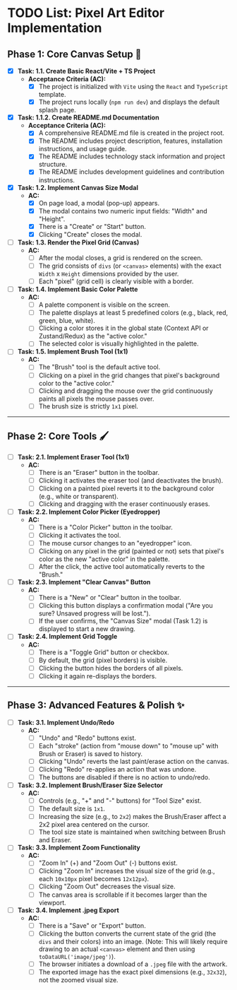 # TODO List: Pixel Art Editor Implementation

## Phase 1: Core Canvas Setup 🎨

- [x] **Task: 1.1. Create Basic React/Vite + TS Project**
    - **Acceptance Criteria (AC):**
        - [x] The project is initialized with `Vite` using the `React` and `TypeScript` template.
        - [x] The project runs locally (`npm run dev`) and displays the default splash page.

- [x] **Task: 1.1.2. Create README.md Documentation**
    - **Acceptance Criteria (AC):**
        - [x] A comprehensive README.md file is created in the project root.
        - [x] The README includes project description, features, installation instructions, and usage guide.
        - [x] The README includes technology stack information and project structure.
        - [x] The README includes development guidelines and contribution instructions.

- [x] **Task: 1.2. Implement Canvas Size Modal**
    - **AC:**
        - [x] On page load, a modal (pop-up) appears.
        - [x] The modal contains two numeric input fields: "Width" and "Height".
        - [x] There is a "Create" or "Start" button.
        - [x] Clicking "Create" closes the modal.

- [ ] **Task: 1.3. Render the Pixel Grid (Canvas)**
    - **AC:**
        - [ ] After the modal closes, a grid is rendered on the screen.
        - [ ] The grid consists of `divs` (or `<canvas>` elements) with the exact `Width` x `Height` dimensions provided by the user.
        - [ ] Each "pixel" (grid cell) is clearly visible with a border.

- [ ] **Task: 1.4. Implement Basic Color Palette**
    - **AC:**
        - [ ] A palette component is visible on the screen.
        - [ ] The palette displays at least 5 predefined colors (e.g., black, red, green, blue, white).
        - [ ] Clicking a color stores it in the global state (Context API or Zustand/Redux) as the "active color."
        - [ ] The selected color is visually highlighted in the palette.

- [ ] **Task: 1.5. Implement Brush Tool (1x1)**
    - **AC:**
        - [ ] The "Brush" tool is the default active tool.
        - [ ] Clicking on a pixel in the grid changes that pixel's background color to the "active color."
        - [ ] Clicking and dragging the mouse over the grid continuously paints all pixels the mouse passes over.
        - [ ] The brush size is strictly `1x1` pixel.

---

## Phase 2: Core Tools 🖌️

- [ ] **Task: 2.1. Implement Eraser Tool (1x1)**
    - **AC:**
        - [ ] There is an "Eraser" button in the toolbar.
        - [ ] Clicking it activates the eraser tool (and deactivates the brush).
        - [ ] Clicking on a painted pixel reverts it to the background color (e.g., white or transparent).
        - [ ] Clicking and dragging with the eraser continuously erases.

- [ ] **Task: 2.2. Implement Color Picker (Eyedropper)**
    - **AC:**
        - [ ] There is a "Color Picker" button in the toolbar.
        - [ ] Clicking it activates the tool.
        - [ ] The mouse cursor changes to an "eyedropper" icon.
        - [ ] Clicking on any pixel in the grid (painted or not) sets that pixel's color as the new "active color" in the palette.
        - [ ] After the click, the active tool automatically reverts to the "Brush."

- [ ] **Task: 2.3. Implement "Clear Canvas" Button**
    - **AC:**
        - [ ] There is a "New" or "Clear" button in the toolbar.
        - [ ] Clicking this button displays a confirmation modal ("Are you sure? Unsaved progress will be lost.").
        - [ ] If the user confirms, the "Canvas Size" modal (Task 1.2) is displayed to start a new drawing.

- [ ] **Task: 2.4. Implement Grid Toggle**
    - **AC:**
        - [ ] There is a "Toggle Grid" button or checkbox.
        - [ ] By default, the grid (pixel borders) is visible.
        - [ ] Clicking the button hides the borders of all pixels.
        - [ ] Clicking it again re-displays the borders.

---

## Phase 3: Advanced Features & Polish ✨

- [ ] **Task: 3.1. Implement Undo/Redo**
    - **AC:**
        - [ ] "Undo" and "Redo" buttons exist.
        - [ ] Each "stroke" (action from "mouse down" to "mouse up" with Brush or Eraser) is saved to history.
        - [ ] Clicking "Undo" reverts the last paint/erase action on the canvas.
        - [ ] Clicking "Redo" re-applies an action that was undone.
        - [ ] The buttons are disabled if there is no action to undo/redo.

- [ ] **Task: 3.2. Implement Brush/Eraser Size Selector**
    - **AC:**
        - [ ] Controls (e.g., "+" and "-" buttons) for "Tool Size" exist.
        - [ ] The default size is `1x1`.
        - [ ] Increasing the size (e.g., to `2x2`) makes the Brush/Eraser affect a 2x2 pixel area centered on the cursor.
        - [ ] The tool size state is maintained when switching between Brush and Eraser.

- [ ] **Task: 3.3. Implement Zoom Functionality**
    - **AC:**
        - [ ] "Zoom In" (+) and "Zoom Out" (-) buttons exist.
        - [ ] Clicking "Zoom In" increases the visual size of the grid (e.g., each `10x10px` pixel becomes `12x12px`).
        - [ ] Clicking "Zoom Out" decreases the visual size.
        - [ ] The canvas area is scrollable if it becomes larger than the viewport.

- [ ] **Task: 3.4. Implement .jpeg Export**
    - **AC:**
        - [ ] There is a "Save" or "Export" button.
        - [ ] Clicking the button converts the current state of the grid (the `divs` and their colors) into an image. (Note: This will likely require drawing to an actual `<canvas>` element and then using `toDataURL('image/jpeg')`).
        - [ ] The browser initiates a download of a `.jpeg` file with the artwork.
        - [ ] The exported image has the exact pixel dimensions (e.g., `32x32`), not the zoomed visual size.
